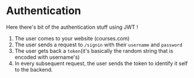 # Authentication
Here there's bit of the authentication stuff using JWT ! 

1. The user comes to your website (courses.com)
2. The user sends a request to `/signin` with their `username` and `password`
3. The user gets back a `token`(it's  basically the random string that is encoded with username's)
4. In every subsequent request, the user sends the token to identify it self to the backend.
   
